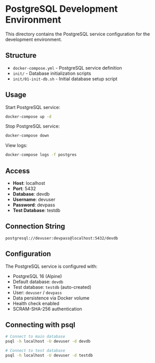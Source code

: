 # PostgreSQL Development Environment

This directory contains the PostgreSQL service configuration for the development environment.

## Structure

- `docker-compose.yml` - PostgreSQL service definition
- `init/` - Database initialization scripts
- `init/01-init-db.sh` - Initial database setup script

## Usage

Start PostgreSQL service:
```bash
docker-compose up -d
```

Stop PostgreSQL service:
```bash
docker-compose down
```

View logs:
```bash
docker-compose logs -f postgres
```

## Access

- **Host**: localhost
- **Port**: 5432
- **Database**: devdb
- **Username**: devuser
- **Password**: devpass
- **Test Database**: testdb

## Connection String

```
postgresql://devuser:devpass@localhost:5432/devdb
```

## Configuration

The PostgreSQL service is configured with:
- PostgreSQL 16 (Alpine)
- Default database: `devdb`
- Test database: `testdb` (auto-created)
- User: `devuser` / `devpass`
- Data persistence via Docker volume
- Health check enabled
- SCRAM-SHA-256 authentication

## Connecting with psql

```bash
# Connect to main database
psql -h localhost -U devuser -d devdb

# Connect to test database
psql -h localhost -U devuser -d testdb
```